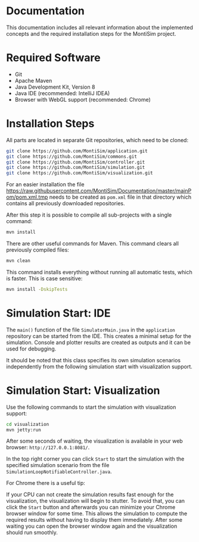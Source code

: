 # Documentation
This documentation includes all relevant information about the implemented concepts and the required installation steps for the MontiSim project.

# Required Software
- Git
- Apache Maven
- Java Development Kit, Version 8
- Java IDE (recommended: IntelliJ IDEA)
- Browser with WebGL support (recommended: Chrome)

# Installation Steps
All parts are located in separate Git repositories, which need to be cloned:

```bash
git clone https://github.com/MontiSim/application.git
git clone https://github.com/MontiSim/commons.git
git clone https://github.com/MontiSim/controller.git
git clone https://github.com/MontiSim/simulation.git
git clone https://github.com/MontiSim/visualization.git
```

For an easier installation the file https://raw.githubusercontent.com/MontiSim/Documentation/master/mainPom/pom.xml.tmp needs to be created as `pom.xml` file in that directory which contains all previously downloaded repositories.

After this step it is possible to compile all sub-projects with a single command:

```bash
mvn install
```

There are other useful commands for Maven. This command clears all previously compiled files:

```bash
mvn clean
```

This command installs everything without running all automatic tests, which is faster. This is case sensitive:

```bash
mvn install -DskipTests
```

# Simulation Start: IDE
The `main()` function of the file `SimulatorMain.java` in the `application` repository can be started from the IDE. This creates a minimal setup for the simulation. Console and plotter results are created as outputs and it can be used for debugging.

It should be noted that this class specifies its own simulation scenarios independently from the following simulation start with visualization support.

# Simulation Start: Visualization
Use the following commands to start the simulation with visualization support:

```bash
cd visualization
mvn jetty:run
```

After some seconds of waiting, the visualization is available in your web browser: `http://127.0.0.1:8081/`.

In the top right corner you can click `Start` to start the simulation with the specified simulation scenario from the file `SimulationLoopNotifiableController.java`.

For Chrome there is a useful tip:

If your CPU can not create the simulation results fast enough for the visualization, the visualization will begin to stutter. To avoid that, you can click the `Start` button and afterwards you can minimize your Chrome browser window for some time. This allows the simulation to compute the required results without having to display them immediately. After some waiting you can open the browser window again and the visualization should run smoothly.